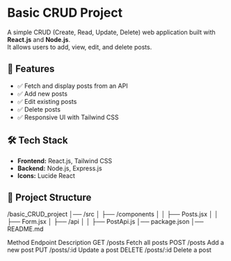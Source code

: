 # Basic CRUD Project

A simple CRUD (Create, Read, Update, Delete) web application built with **React.js** and **Node.js**.  
It allows users to add, view, edit, and delete posts.

## 🚀 Features
- ✅ Fetch and display posts from an API
- ✅ Add new posts
- ✅ Edit existing posts
- ✅ Delete posts
- ✅ Responsive UI with Tailwind CSS

## 🛠️ Tech Stack
- **Frontend:** React.js, Tailwind CSS
- **Backend:** Node.js, Express.js
- **Icons:** Lucide React

## 📂 Project Structure
/basic_CRUD_project │── /src │ ├── /components │ │ ├── Posts.jsx │ │ ├── Form.jsx │ 
├── /api │ │ ├── PostApi.js │── package.json │── README.md

Method	  Endpoint	  Description
GET	     /posts	      Fetch all posts
POST	   /posts	Add   a new post
PUT	     /posts/:id	  Update a post
DELETE	 /posts/:id	  Delete a post

